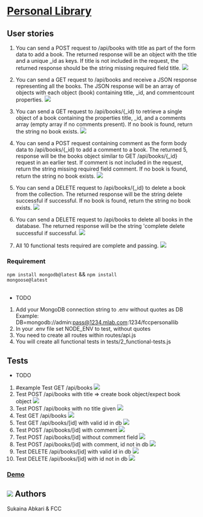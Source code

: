 # [Personal Library](https://www.freecodecamp.org/learn/quality-assurance/quality-assurance-projects/personal-library)


## User stories

1. You can send a POST request to /api/books with title as part of the form data to add a book. The returned response will be an object with the title and a unique _id as keys. If title is not included in the request, the returned response should be the string missing required field title. <img src="https://img.icons8.com/emoji/15/000000/check-mark-emoji.png"/>

2. You can send a GET request to /api/books and receive a JSON response representing all the books. The JSON response will be an array of objects with each object (book) containing title, _id, and commentcount properties. <img src="https://img.icons8.com/emoji/15/000000/check-mark-emoji.png"/>

3. You can send a GET request to /api/books/{_id} to retrieve a single object of a book containing the properties title, _id, and a comments array (empty array if no comments present). If no book is found, return the string no book exists. <img src="https://img.icons8.com/emoji/15/000000/check-mark-emoji.png"/>

4. You can send a POST request containing comment as the form body data to /api/books/{_id} to add a comment to a book. The returned 5, response will be the books object similar to GET /api/books/{_id} request in an earlier test. If comment is not included in the request, return the string missing required field comment. If no book is found, return the string no book exists. <img src="https://img.icons8.com/color/15/000000/multiply.png"/>

6. You can send a DELETE request to /api/books/{_id} to delete a book from the collection. The returned response will be the string delete successful if successful. If no book is found, return the string no book exists. <img src="https://img.icons8.com/emoji/15/000000/check-mark-emoji.png"/>

7. You can send a DELETE request to /api/books to delete all books in the database. The returned response will be the string 'complete delete successful if successful. <img src="https://img.icons8.com/emoji/15/000000/check-mark-emoji.png"/>

8. All 10 functional tests required are complete and passing. <img src="https://img.icons8.com/emoji/15/000000/check-mark-emoji.png"/>

### Requirement
<code>npm install mongodb@latest</code> && <code>npm install mongoose@latest</code> <br><br>

- TODO
1. Add your MongoDB connection string to .env without quotes as DB Example: DB=mongodb://admin:pass@1234.mlab.com:1234/fccpersonallib <!-- <img src="https://img.icons8.com/emoji/15/000000/check-mark-emoji.png"/>-->
2. In your .env file set NODE_ENV to test, without quotes <!-- <img src="https://img.icons8.com/emoji/15/000000/check-mark-emoji.png"/>-->
3. You need to create all routes within routes/api.js <!-- <img src="https://img.icons8.com/emoji/15/000000/check-mark-emoji.png"/>-->
4. You will create all functional tests in tests/2_functional-tests.js
 <!-- <img src="https://img.icons8.com/emoji/15/000000/check-mark-emoji.png"/>-->

## Tests

- TODO
1. #example Test GET /api/books <img src="https://img.icons8.com/emoji/15/000000/check-mark-emoji.png"/>
2. Test POST /api/books with title => create book object/expect book object <img src="https://img.icons8.com/emoji/15/000000/check-mark-emoji.png"/>
3. Test POST /api/books with no title given <img src="https://img.icons8.com/emoji/15/000000/check-mark-emoji.png"/>
4. Test GET /api/books <img src="https://img.icons8.com/emoji/15/000000/check-mark-emoji.png"/>
6. Test GET /api/books/[id] with valid id in db <img src="https://img.icons8.com/emoji/15/000000/check-mark-emoji.png"/>
7. Test POST /api/books/[id] with comment <img src="https://img.icons8.com/emoji/15/000000/check-mark-emoji.png"/>
8. Test POST /api/books/[id] without comment field <img src="https://img.icons8.com/emoji/15/000000/check-mark-emoji.png"/>
9. Test POST /api/books/[id] with comment, id not in db <img src="https://img.icons8.com/emoji/15/000000/check-mark-emoji.png"/>
10. Test DELETE /api/books/[id] with valid id in db <img src="https://img.icons8.com/emoji/15/000000/check-mark-emoji.png"/>
11. Test DELETE /api/books/[id] with id not in db <img src="https://img.icons8.com/emoji/15/000000/check-mark-emoji.png"/>


### <a>[Demo](https://boilerplate-project-library.sukainaabkari.repl.co)</a>
## <a href="https://www.freecodecamp.org/suki-220" target="_blank"><img src="https://img.icons8.com/external-sbts2018-lineal-color-sbts2018/30/000000/external-developer-women-profession-sbts2018-lineal-color-sbts2018.png"/></a> Authors
<!-- https://img.icons8.com/external-sbts2018-lineal-color-sbts2018/150/000000/external-developer-women-profession-sbts2018-lineal-color-sbts2018.png -->
Sukaina Abkari & FCC
